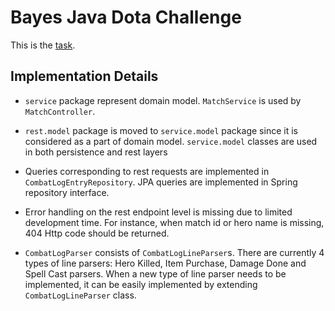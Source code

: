 # Bayes Java Dota Challenge

This is the [task](TASK.md).

## Implementation Details
- `service` package represent domain model. `MatchService` is used by `MatchController`.

- `rest.model` package is moved to `service.model` package since it is considered as a part of domain model. `service.model` 
classes are used in both persistence and rest layers

- Queries corresponding to rest requests are implemented in `CombatLogEntryRepository`. JPA queries are implemented in
Spring repository interface.

- Error handling on the rest endpoint level is missing due to limited development time. For instance, when match id or 
hero name is missing, 404 Http code should be returned.

- `CombatLogParser` consists of `CombatLogLineParser`s. There are currently 4 types of line parsers: Hero Killed, Item
Purchase, Damage Done and Spell Cast parsers. When a new type of line parser needs to be implemented, it can be easily
implemented by extending `CombatLogLineParser` class.